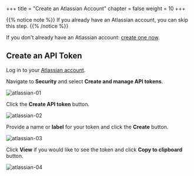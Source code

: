 +++
title = "Create an Atlassian Account"
chapter = false
weight = 10
+++

{{% notice note %}}
If you already have an Atlassian account, you can skip this step.
{{% /notice %}}

If you don't already have an Atlassian account: [create one now](http://go.atlassian.com/cloud-dev).

## Create an API Token

Log in to your [Atlassian account](https://id.atlassian.com).

Navigate to **Security** and select **Create and manage API tokens**.

![atlassian-01](/images/atlassian-01.png)

Click the **Create API token** button.

![atlassian-02](/images/atlassian-02.png)

Provide a name or **label** for your token and click the **Create** button.

![atlassian-03](/images/atlassian-03.png)

Click **View** if you would like to see the token and click **Copy to clipboard** button.

![atlassian-04](/images/atlassian-04.png)
